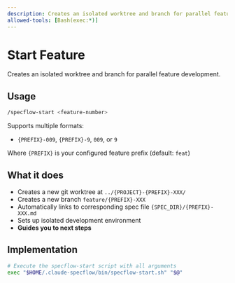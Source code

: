 ```yaml
---
description: Creates an isolated worktree and branch for parallel feature development
allowed-tools: [Bash(exec:*)]
---
```


# Start Feature

Creates an isolated worktree and branch for parallel feature development.

## Usage

```bash
/specflow-start <feature-number>
```

Supports multiple formats:

- `{PREFIX}-009`, `{PREFIX}-9`, `009`, or `9`

Where `{PREFIX}` is your configured feature prefix (default: `feat`)

## What it does

- Creates a new git worktree at `../{PROJECT}-{PREFIX}-XXX/`
- Creates a new branch `feature/{PREFIX}-XXX`
- Automatically links to corresponding spec file `{SPEC_DIR}/{PREFIX}-XXX.md`
- Sets up isolated development environment
- **Guides you to next steps**

## Implementation

```bash
# Execute the specflow-start script with all arguments
exec "$HOME/.claude-specflow/bin/specflow-start.sh" "$@"
```
